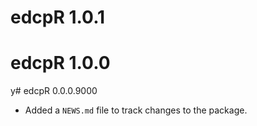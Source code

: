 # edcpR 1.0.1

# edcpR 1.0.0

y# edcpR 0.0.0.9000

* Added a `NEWS.md` file to track changes to the package.
